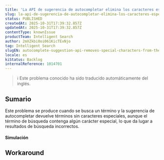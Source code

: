 ```yaml
---
title: 'La API de sugerencia de autocompletar elimina los caracteres especiales del nombre del producto'
slug: la-api-de-sugerencia-de-autocompletar-elimina-los-caracteres-especiales-del-nombre-del-producto
status: PUBLISHED
createdAt: 2025-10-31T17:39:32.857Z
updatedAt: 2025-10-31T17:39:32.857Z
contentType: knownIssue
productTeam: Intelligent Search
author: 2mXZkbi0oi061KicTExNjo
tag: Intelligent Search
slugEN: autocomplete-suggestion-api-removes-special-characters-from-the-product-name
locale: es
kiStatus: Backlog
internalReference: 1014701
---
```


>ℹ️ Este problema conocido ha sido traducido automáticamente del inglés.

## Sumario


Este problema se produce cuando se busca un término y la sugerencia de autocompletar devuelve términos sin caracteres especiales, aunque el término de búsqueda contenga algún carácter especial, lo que da lugar a resultados de búsqueda incorrectos.


#### Simulación

## Workaround

